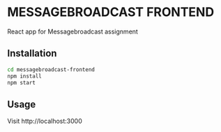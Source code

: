 # MESSAGEBROADCAST FRONTEND

React app for Messagebroadcast assignment

## Installation
```bash
cd messagebroadcast-frontend
npm install
npm start
```
## Usage

Visit http://localhost:3000